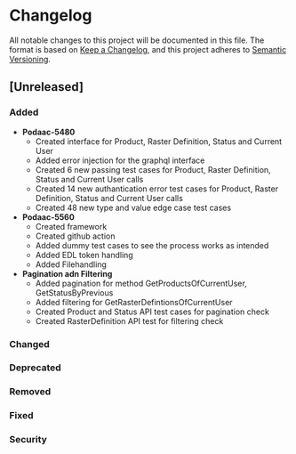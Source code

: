 # Changelog
All notable changes to this project will be documented in this file.
The format is based on [Keep a Changelog](http://keepachangelog.com/en/1.0.0/),
and this project adheres to [Semantic Versioning](https://semver.org/spec/v2.0.0.html).
## [Unreleased]
### Added
- **Podaac-5480**
    - Created interface for Product, Raster Definition, Status and Current User
    - Added error injection for the graphql interface
    - Created 6 new passing test cases for Product, Raster Definition, Status and Current User calls
    - Created 14 new authantication error test cases for Product, Raster Definition, Status and Current User calls
    - Created 48 new type and value edge case test cases
- **Podaac-5560**
    - Created framework
    - Created github action
    - Added dummy test cases to see the process works as intended
    - Added EDL token handling
    - Added Filehandling
- **Pagination adn Filtering**
    - Added pagination for method GetProductsOfCurrentUser, GetStatusByPrevious
    - Added filtering for GetRasterDefintionsOfCurrentUser
    - Created Product and Status API test cases for pagination check
    - Created RasterDefinition API test for filtering check
### Changed
### Deprecated
### Removed
### Fixed
### Security
